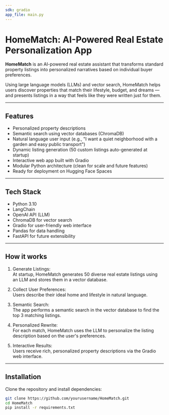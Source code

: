 ```yaml
---
sdk: gradio
app_file: main.py
---
```


# HomeMatch: AI-Powered Real Estate Personalization App

**HomeMatch** is an AI-powered real estate assistant that transforms standard property listings into personalized narratives based on individual buyer preferences.

Using large language models (LLMs) and vector search, HomeMatch helps users discover properties that match their lifestyle, budget, and dreams — and presents listings in a way that feels like they were written just for them.

---

## Features

- Personalized property descriptions
- Semantic search using vector databases (ChromaDB)
- Natural language user input (e.g., "I want a quiet neighborhood with a garden and easy public transport")
- Dynamic listing generation (50 custom listings auto-generated at startup)
- Interactive web app built with Gradio
- Modular Python architecture (clean for scale and future features)
- Ready for deployment on Hugging Face Spaces

---

## Tech Stack

- Python 3.10
- LangChain
- OpenAI API (LLM)
- ChromaDB for vector search
- Gradio for user-friendly web interface
- Pandas for data handling
- FastAPI for future extensibility

---

## How it works

1. Generate Listings:  
   At startup, HomeMatch generates 50 diverse real estate listings using an LLM and stores them in a vector database.

2. Collect User Preferences:  
   Users describe their ideal home and lifestyle in natural language.

3. Semantic Search:  
   The app performs a semantic search in the vector database to find the top 3 matching listings.

4. Personalized Rewrite:  
   For each match, HomeMatch uses the LLM to personalize the listing description based on the user's preferences.

5. Interactive Results:  
   Users receive rich, personalized property descriptions via the Gradio web interface.

---

## Installation

Clone the repository and install dependencies:

```bash
git clone https://github.com/yourusername/HomeMatch.git
cd HomeMatch
pip install -r requirements.txt
